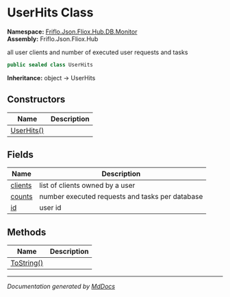 ﻿<!--  
  <auto-generated>   
    The contents of this file were generated by a tool.  
    Changes to this file may be list if the file is regenerated  
  </auto-generated>   
-->

# UserHits Class

**Namespace:** [Friflo.Json.Fliox.Hub.DB.Monitor](../index.md)  
**Assembly:** Friflo.Json.Fliox.Hub

all user clients and number of executed user requests and tasks

```csharp
public sealed class UserHits
```

**Inheritance:** object → UserHits

## Constructors

| Name                                | Description |
| ----------------------------------- | ----------- |
| [UserHits()](constructors/index.md) |             |

## Fields

| Name                         | Description                                     |
| ---------------------------- | ----------------------------------------------- |
| [clients](fields/clients.md) | list of clients owned by a user                 |
| [counts](fields/counts.md)   | number executed requests and tasks per database |
| [id](fields/id.md)           | user id                                         |

## Methods

| Name                              | Description |
| --------------------------------- | ----------- |
| [ToString()](methods/ToString.md) |             |

___

*Documentation generated by [MdDocs](https://github.com/ap0llo/mddocs)*

